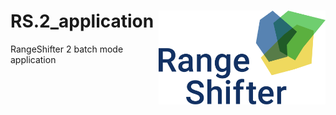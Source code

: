 # RS.2_application <img src="RS_logo.png" align="right" height = 150/>
RangeShifter 2 batch mode application
